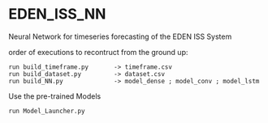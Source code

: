 # EDEN_ISS_NN
Neural Network for timeseries forecasting of the EDEN ISS System

order of executions to recontruct from the ground up:
```
run build_timeframe.py       -> timeframe.csv
run build_dataset.py         -> dataset.csv
run build_NN.py              -> model_dense ; model_conv ; model_lstm
```

Use the pre-trained Models
```
run Model_Launcher.py
```
